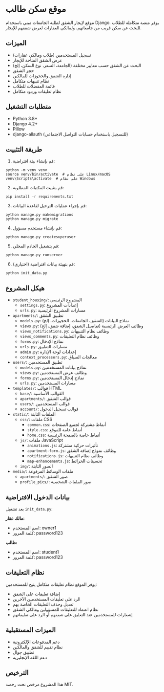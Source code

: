 # موقع سكن طالب

موقع لإيجار الشقق لطلبة الجامعات مبني باستخدام Django. يوفر منصة متكاملة للطلاب للبحث عن سكن قريب من جامعاتهم، ولمالكي العقارات لعرض شققهم للإيجار.

## الميزات

- تسجيل المستخدمين (طلاب ومالكي عقارات)
- عرض الشقق المتاحة للإيجار
- البحث عن الشقق حسب معايير مختلفة (الجامعة، السعر، نوع السكن، إلخ)
- حجز الشقق
- إدارة الشقق والحجوزات للمالكين
- نظام تنبيهات متكامل
- قائمة المفضلات للطلاب
- نظام تعليقات وردود متكامل

## متطلبات التشغيل

- Python 3.8+
- Django 4.2+
- Pillow
- django-allauth (للتسجيل باستخدام حسابات التواصل الاجتماعي)

## طريقة التثبيت

1. قم بإنشاء بيئة افتراضية:
```
python -m venv venv
source venv/bin/activate  # على نظام Linux/macOS
venv\Scripts\activate  # على نظام Windows
```

2. قم بتثبيت المكتبات المطلوبة:
```
pip install -r requirements.txt
```

3. قم بإجراء عمليات الترحيل لقاعدة البيانات:
```
python manage.py makemigrations
python manage.py migrate
```

4. قم بإنشاء مستخدم مسؤول:
```
python manage.py createsuperuser
```

5. قم بتشغيل الخادم المحلي:
```
python manage.py runserver
```

6. (اختياري) قم بتهيئة بيانات افتراضية:
```
python init_data.py
```

## هيكل المشروع

- `student_housing/`: المشروع الرئيسي
  - `settings.py`: إعدادات المشروع
  - `urls.py`: مسارات المشروع الرئيسية
- `apartments/`: تطبيق الشقق
  - `models.py`: نماذج البيانات (الشقق، الجامعات، الحجوزات، إلخ)
  - `views.py`: وظائف العرض الرئيسية (تفاصيل الشقق، إضافة شقق، إلخ)
  - `views_notifications.py`: وظائف نظام التنبيهات
  - `views_comments.py`: وظائف نظام التعليقات
  - `forms.py`: نماذج الإدخال
  - `urls.py`: مسارات التطبيق
  - `admin.py`: إعدادات لوحة الإدارة
  - `context_processors.py`: معالجات السياق
- `users/`: تطبيق المستخدمين
  - `models.py`: نماذج بيانات المستخدمين
  - `views.py`: وظائف عرض المستخدمين
  - `forms.py`: نماذج إدخال المستخدمين
  - `urls.py`: مسارات المستخدمين
- `templates/`: قوالب HTML
  - `base/`: القوالب الأساسية
  - `apartments/`: قوالب الشقق
  - `users/`: قوالب المستخدمين
  - `account/`: قوالب تسجيل الدخول
- `static/`: الملفات الثابتة
  - `css/`: ملفات CSS
    - `common.css`: أنماط مشتركة لجميع الصفحات
    - `style.css`: أنماط عامة للموقع
    - `home.css`: أنماط خاصة بالصفحة الرئيسية
  - `js/`: ملفات JavaScript
    - `animations.js`: تأثيرات حركية مشتركة
    - `apartment-form.js`: وظائف نموذج إضافة الشقق
    - `notifications.js`: وظائف نظام التنبيهات
    - `map-enhancements.js`: تحسينات الخرائط
  - `img/`: الصور الثابتة
- `media/`: ملفات الوسائط المرفوعة
  - `apartments/`: صور الشقق
  - `profile_pics/`: صور الملفات الشخصية

## بيانات الدخول الافتراضية

بعد تشغيل `init_data.py`:

**مالك عقار:**
- اسم المستخدم: owner1
- كلمة المرور: password123

**طالب:**
- اسم المستخدم: student1
- كلمة المرور: password123

## نظام التعليقات

يوفر الموقع نظام تعليقات متكامل يتيح للمستخدمين:

- إضافة تعليقات على الشقق
- الرد على تعليقات المستخدمين الآخرين
- تعديل وحذف التعليقات الخاصة بهم
- نظام اعتماد للتعليقات للمسؤولين ومالكي الشقق
- إشعارات للمستخدمين عند التعليق على شققهم أو الرد على تعليقاتهم

## الميزات المستقبلية

- دعم المدفوعات الإلكترونية
- نظام تقييم للشقق والمالكين
- تطبيق جوال
- دعم اللغة الإنجليزية

## الترخيص

هذا المشروع مرخص تحت رخصة MIT.